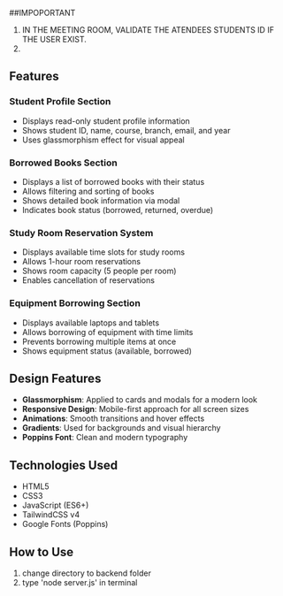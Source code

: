 ##IMPOPORTANT
1. IN THE MEETING ROOM, VALIDATE THE ATENDEES STUDENTS ID IF THE USER EXIST.
2. 


## Features

### Student Profile Section
- Displays read-only student profile information
- Shows student ID, name, course, branch, email, and year
- Uses glassmorphism effect for visual appeal

### Borrowed Books Section
- Displays a list of borrowed books with their status
- Allows filtering and sorting of books
- Shows detailed book information via modal
- Indicates book status (borrowed, returned, overdue)

### Study Room Reservation System
- Displays available time slots for study rooms
- Allows 1-hour room reservations
- Shows room capacity (5 people per room)
- Enables cancellation of reservations

### Equipment Borrowing Section
- Displays available laptops and tablets
- Allows borrowing of equipment with time limits
- Prevents borrowing multiple items at once
- Shows equipment status (available, borrowed)

## Design Features

- **Glassmorphism**: Applied to cards and modals for a modern look
- **Responsive Design**: Mobile-first approach for all screen sizes
- **Animations**: Smooth transitions and hover effects
- **Gradients**: Used for backgrounds and visual hierarchy
- **Poppins Font**: Clean and modern typography

## Technologies Used

- HTML5
- CSS3
- JavaScript (ES6+)
- TailwindCSS v4
- Google Fonts (Poppins)

## How to Use

1. change directory to backend folder
2. type 'node server.js' in terminal


